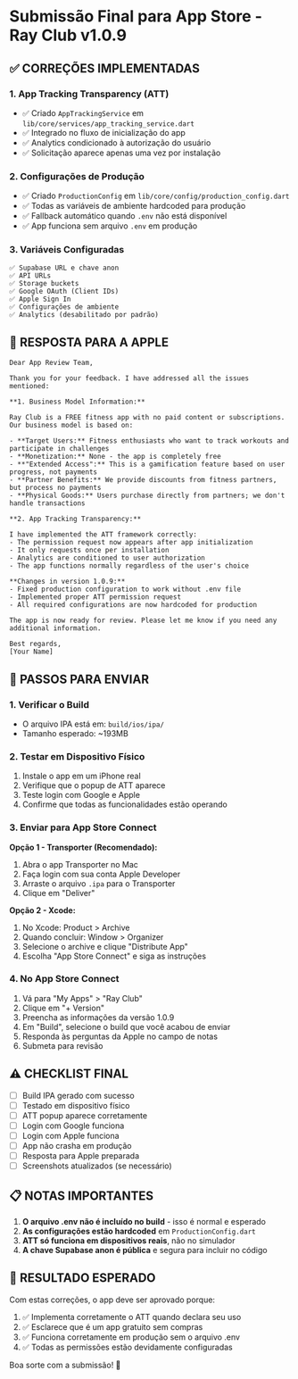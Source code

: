 # Submissão Final para App Store - Ray Club v1.0.9

## ✅ CORREÇÕES IMPLEMENTADAS

### 1. **App Tracking Transparency (ATT)**
- ✅ Criado `AppTrackingService` em `lib/core/services/app_tracking_service.dart`
- ✅ Integrado no fluxo de inicialização do app
- ✅ Analytics condicionado à autorização do usuário
- ✅ Solicitação aparece apenas uma vez por instalação

### 2. **Configurações de Produção**
- ✅ Criado `ProductionConfig` em `lib/core/config/production_config.dart`
- ✅ Todas as variáveis de ambiente hardcoded para produção
- ✅ Fallback automático quando `.env` não está disponível
- ✅ App funciona sem arquivo `.env` em produção

### 3. **Variáveis Configuradas**
```
✅ Supabase URL e chave anon
✅ API URLs
✅ Storage buckets
✅ Google OAuth (Client IDs)
✅ Apple Sign In
✅ Configurações de ambiente
✅ Analytics (desabilitado por padrão)
```

## 📱 RESPOSTA PARA A APPLE

```
Dear App Review Team,

Thank you for your feedback. I have addressed all the issues mentioned:

**1. Business Model Information:**

Ray Club is a FREE fitness app with no paid content or subscriptions. Our business model is based on:

- **Target Users:** Fitness enthusiasts who want to track workouts and participate in challenges
- **Monetization:** None - the app is completely free
- **"Extended Access":** This is a gamification feature based on user progress, not payments
- **Partner Benefits:** We provide discounts from fitness partners, but process no payments
- **Physical Goods:** Users purchase directly from partners; we don't handle transactions

**2. App Tracking Transparency:**

I have implemented the ATT framework correctly:
- The permission request now appears after app initialization
- It only requests once per installation
- Analytics are conditioned to user authorization
- The app functions normally regardless of the user's choice

**Changes in version 1.0.9:**
- Fixed production configuration to work without .env file
- Implemented proper ATT permission request
- All required configurations are now hardcoded for production

The app is now ready for review. Please let me know if you need any additional information.

Best regards,
[Your Name]
```

## 🚀 PASSOS PARA ENVIAR

### 1. **Verificar o Build**
- O arquivo IPA está em: `build/ios/ipa/`
- Tamanho esperado: ~193MB

### 2. **Testar em Dispositivo Físico**
1. Instale o app em um iPhone real
2. Verifique que o popup de ATT aparece
3. Teste login com Google e Apple
4. Confirme que todas as funcionalidades estão operando

### 3. **Enviar para App Store Connect**

**Opção 1 - Transporter (Recomendado):**
1. Abra o app Transporter no Mac
2. Faça login com sua conta Apple Developer
3. Arraste o arquivo `.ipa` para o Transporter
4. Clique em "Deliver"

**Opção 2 - Xcode:**
1. No Xcode: Product > Archive
2. Quando concluir: Window > Organizer
3. Selecione o archive e clique "Distribute App"
4. Escolha "App Store Connect" e siga as instruções

### 4. **No App Store Connect**
1. Vá para "My Apps" > "Ray Club"
2. Clique em "+ Version"
3. Preencha as informações da versão 1.0.9
4. Em "Build", selecione o build que você acabou de enviar
5. Responda às perguntas da Apple no campo de notas
6. Submeta para revisão

## ⚠️ CHECKLIST FINAL

- [ ] Build IPA gerado com sucesso
- [ ] Testado em dispositivo físico
- [ ] ATT popup aparece corretamente
- [ ] Login com Google funciona
- [ ] Login com Apple funciona
- [ ] App não crasha em produção
- [ ] Resposta para Apple preparada
- [ ] Screenshots atualizados (se necessário)

## 📋 NOTAS IMPORTANTES

1. **O arquivo .env não é incluído no build** - isso é normal e esperado
2. **As configurações estão hardcoded** em `ProductionConfig.dart`
3. **ATT só funciona em dispositivos reais**, não no simulador
4. **A chave Supabase anon é pública** e segura para incluir no código

## 🎯 RESULTADO ESPERADO

Com estas correções, o app deve ser aprovado porque:
1. ✅ Implementa corretamente o ATT quando declara seu uso
2. ✅ Esclarece que é um app gratuito sem compras
3. ✅ Funciona corretamente em produção sem o arquivo .env
4. ✅ Todas as permissões estão devidamente configuradas

Boa sorte com a submissão! 🚀 